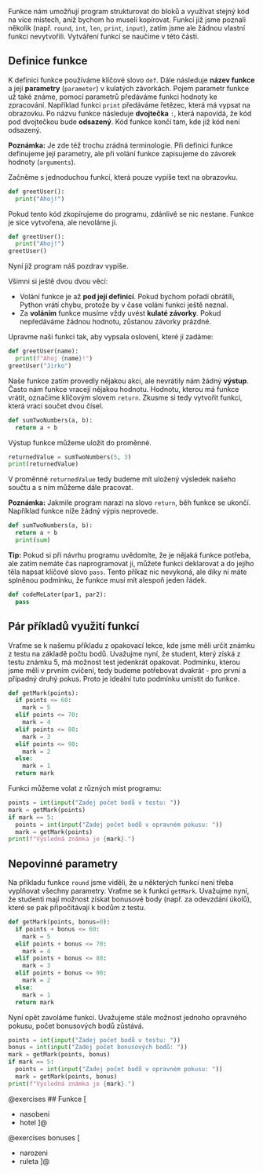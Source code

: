 Funkce nám umožňují program strukturovat do bloků a využívat stejný kód na více místech, aniž bychom ho museli kopírovat. Funkcí již jsme poznali několik (např. `round`, `int`, `len`, `print`, `input`), zatím jsme ale žádnou vlastní funkci nevytvořili. Vytváření funkcí se naučíme v této části.

## Definice funkce

K definici funkce používáme klíčové slovo `def`. Dále následuje **název funkce** a její **parametry** (`parameter`) v kulatých závorkách. Pojem parametr funkce už také známe, pomocí parametrů předáváme funkci hodnoty ke zpracování. Například funkci `print` předáváme řetězec, která má vypsat na obrazovku. Po názvu funkce následuje **dvojtečka** `:`, která napovídá, že kód pod dvojtečkou bude **odsazený**. Kód funkce končí tam, kde již kód není odsazený.

**Poznámka:** Je zde též trochu zrádná terminologie. Při definici funkce definujeme její parametry, ale při volání funkce zapisujeme do závorek hodnoty (`arguments`).

Začněme s jednoduchou funkcí, která pouze vypíše text na obrazovku.

```py
def greetUser():
  print("Ahoj!")
```

Pokud tento kód zkopírujeme do programu, zdánlivě se nic nestane. Funkce je sice vytvořena, ale nevoláme ji. 

```py
def greetUser():
  print("Ahoj!")
greetUser()
```

Nyní již program náš pozdrav vypíše.

Všimni si ještě dvou dvou věcí:

- Volání funkce je až **pod její definicí**. Pokud bychom pořadí obrátili, Python vrátí chybu, protože by v čase volání funkci ještě neznal.
- Za **voláním** funkce musíme vždy uvést **kulaté závorky**. Pokud nepředáváme žádnou hodnotu, zůstanou závorky prázdné.

Upravme naši funkci tak, aby vypsala oslovení, které jí zadáme:

```py
def greetUser(name):
  print(f"Ahoj {name}!")
greetUser("Jirko")
```

Naše funkce zatím provedly nějakou akci, ale nevrátily nám žádný **výstup**. Často nám funkce vracejí nějakou hodnotu. Hodnotu, kterou má funkce vrátit, označíme klíčovým slovem `return`. Zkusme si tedy vytvořit funkci, která vrací součet dvou čísel.

```py
def sumTwoNumbers(a, b):
  return a + b
```

Výstup funkce můžeme uložit do proměnné.

```py
returnedValue = sumTwoNumbers(5, 3)
print(returnedValue)
```

V proměnné `returnedValue` tedy budeme mít uložený výsledek našeho součtu a s ním můžeme dále pracovat.

**Poznámka:** Jakmile program narazí na slovo `return`, běh funkce se ukončí. Například funkce níže žádný výpis neprovede.

```py
def sumTwoNumbers(a, b):
  return a + b
  print(sum)
```

**Tip:** Pokud si při návrhu programu uvědomíte, že je nějaká funkce potřeba, ale zatím nemáte čas naprogramovat ji, můžete funkci deklarovat a do jejího těla napsat klíčové slovo `pass`. Tento příkaz nic nevykoná, ale díky ní máte splněnou podmínku, že funkce musí mít alespoň jeden řádek.

```py
def codeMeLater(par1, par2):
  pass
```
## Pár příkladů využití funkcí

Vraťme se k našemu příkladu z opakovací lekce, kde jsme měli určit známku z testu na základě počtu bodů. Uvažujme nyní, že student, který získá z testu známku 5, má možnost test jedenkrát opakovat. Podmínku, kterou jsme měli v prvním cvičení, tedy budeme potřebovat dvakrát - pro první a případný druhý pokus. Proto je ideální tuto podmínku umístit do funkce.

```py
def getMark(points):
  if points <= 60:
    mark = 5
  elif points <= 70:
    mark = 4
  elif points <= 80:
    mark = 3
  elif points <= 90:
    mark = 2
  else:
    mark = 1
  return mark
```

Funkci můžeme volat z různých míst programu:

```py
points = int(input("Zadej počet bodů v testu: "))
mark = getMark(points)
if mark == 5:
  points = int(input("Zadej počet bodů v opravném pokusu: "))
  mark = getMark(points)
print(f"Výsledná známka je {mark}.")
```

## Nepovinné parametry

Na příkladu funkce `round` jsme viděli, že u některých funkcí není třeba vyplňovat všechny parametry. Vraťme se k funkci `getMark`. Uvažujme nyní, že studenti mají možnost získat bonusové body (např. za odevzdání úkolů), které se pak připočítávají k bodům z testu. 

```py
def getMark(points, bonus=0):
  if points + bonus <= 60:
    mark = 5
  elif points + bonus <= 70:
    mark = 4
  elif points + bonus <= 80:
    mark = 3
  elif points + bonus <= 90:
    mark = 2
  else:
    mark = 1
  return mark
```

Nyní opět zavoláme funkci. Uvažujeme stále možnost jednoho opravného pokusu, počet bonusových bodů zůstává.

```py
points = int(input("Zadej počet bodů v testu: "))
bonus = int(input("Zadej počet bonusových bodů: "))
mark = getMark(points, bonus)
if mark == 5:
  points = int(input("Zadej počet bodů v opravném pokusu: "))
  mark = getMark(points, bonus)
print(f"Výsledná známka je {mark}.")
```


@exercises ## Funkce [

- nasobeni
- hotel ]@

@exercises bonuses [

- narozeni
- ruleta ]@